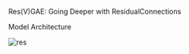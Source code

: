 Res(V)GAE: Going Deeper with ResidualConnections

Model Architecture

![res](https://user-images.githubusercontent.com/34435436/154451968-fe9a7345-e3c2-4d6f-8297-fdabf7625758.png)
